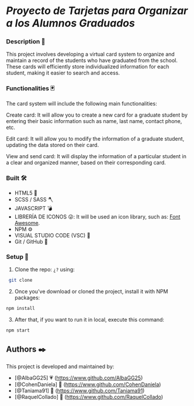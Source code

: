 # ***Proyecto de Tarjetas para Organizar a los Alumnos Graduados***

### Description 💬
This project involves developing a virtual card system to organize and maintain a record of the students who have graduated from the school. These cards will efficiently store individualized information for each student, making it easier to search and access.

### Functionalities 🃏
The card system will include the following main functionalities:

Create card: It will allow you to create a new card for a graduate student by entering their basic information such as name, last name, contact phone, etc.

Edit card: It will allow you to modify the information of a graduate student, updating the data stored on their card.

View and send card: It will display the information of a particular student in a clear and organized manner, based on their corresponding card.

### Built 🛠️

- HTML5 🔧
- SCSS / SASS 🪓
- JAVASCRIPT 💣
- LIBRERÍA DE ICONOS 😜: It will be used an icon library, such as: [Font Awesome](https://fontawesome.com/). 
- NPM ⚙️
- VISUAL STUDIO CODE (VSC) 🔗
- Git / GitHub 🧰

### Setup 🚀

1. Clone the repo: `¿?` using:

```bash
 git clone
```

2. Once you've download or cloned the project, install it with NPM packages:

```bash
npm install
```

3.  After that, if you want to run it in local, execute this command:

```bash
npm start
```

## Authors ✒️
This project is developed and maintained by:

- [@AlbaGG25] 💗
(https://www.github.com/AlbaGG25)
- [@CohenDaniela] 💚
(https://www.github.com/CohenDaniela)
- [@Taniama91] 💛
(https://www.github.com/Taniama91)
- [@RaquelCollado] 💙
(https://www.github.com/RaquelCollado)
